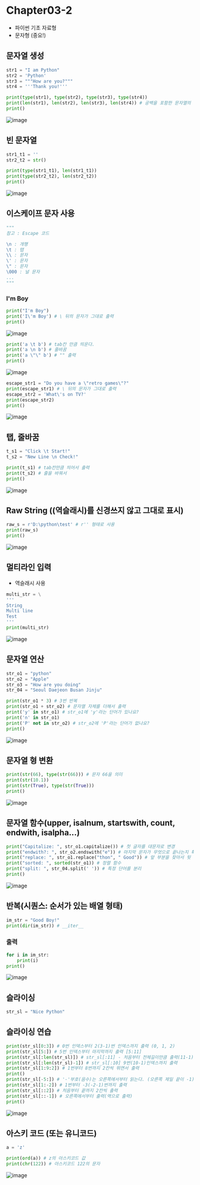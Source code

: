 # Chapter03-2

- 파이썬 기초 자료형
- 문자형 (중요!)

## 문자열 생성

```python
str1 = "I am Python"
str2 = 'Python'
str3 = """How are you?"""
str4 = '''Thank you!'''

print(type(str1), type(str2), type(str3), type(str4))
print(len(str1), len(str2), len(str3), len(str4)) # 공백을 포함한 문자열의 길이
print()
```
![image](https://user-images.githubusercontent.com/121333241/210562688-d6ae16c3-d13f-40c2-9376-5b4f47e151fb.png)

## 빈 문자열

```python
str1_t1 = ''
str2_t2 = str()

print(type(str1_t1), len(str1_t1))
print(type(str2_t2), len(str2_t2))
print()
```
![image](https://user-images.githubusercontent.com/121333241/210562730-f57e6cac-046c-45f7-89a2-c04e45214002.png)

## 이스케이프 문자 사용

```python
"""
참고 : Escape 코드

\n : 개행
\t : 탭
\\ : 문자
\' : 문자
\" : 문자
\000 : 널 문자
...
"""
```

### I'm Boy

```python
print("I'm Boy")
print('I\'m Boy') # \ 뒤의 문자가 그대로 출력
print()
```

![image](https://user-images.githubusercontent.com/121333241/210562973-7bf7d783-4cb5-450a-ba9b-76675e3f83bc.png)

```python
print('a \t b') # tab칸 만큼 띄운다.
print('a \n b') # 줄바꿈
print('a \"\" b') # "" 출력
print()
```

![image](https://user-images.githubusercontent.com/121333241/210563268-54fa5a64-9449-40e0-87c8-8b50af1ed2c6.png)

```python
escape_str1 = "Do you have a \"retro games\"?" 
print(escape_str1) # \ 뒤의 문자가 그대로 출력
escape_str2 = 'What\'s on TV?'
print(escape_str2)
print()
```

![image](https://user-images.githubusercontent.com/121333241/210563309-b584b93f-77cf-4d4a-9718-4560de7ba117.png)

## 탭, 줄바꿈

```python
t_s1 = "Click \t Start!" 
t_s2 = "New Line \n Check!"

print(t_s1) # tab칸만큼 띄어서 출력
print(t_s2) # 줄을 바꿔서 
print()
```

![image](https://user-images.githubusercontent.com/121333241/210563364-307e344d-a4af-4989-9efa-c77e6227e8d5.png)

## Raw String (\(역슬래시)를 신경쓰지 않고 그대로 표시)

```python
raw_s = r'D:\python\test' # r'' 형태로 사용
print(raw_s)
print()
```

![image](https://user-images.githubusercontent.com/121333241/210563451-5bc5161c-1472-4fc4-a515-8ef1f3261d7e.png)

## 멀티라인 입력

- 역슬래시 사용

```python
multi_str = \
'''
String
Multi line
Test
'''
print(multi_str)
```

![image](https://user-images.githubusercontent.com/121333241/210563497-2b2d9d62-baa2-43d3-97b5-04442e001c2b.png)

## 문자열 연산

```python
str_o1 = "python"
str_o2 = "Apple"
str_o3 = "How are you doing"
str_04 = "Seoul Daejeon Busan Jinju"

print(str_o1 * 3) # 3번 반복
print(str_o1 + str_o2) # 문자열 자체를 더해서 출력
print('y' in str_o1) # str_o1에 'y'라는 단어가 있나요?
print('n' in str_o1)
print('P' not in str_o2) # str_o2에 'P'라는 단어가 없나요?
print()
```

![image](https://user-images.githubusercontent.com/121333241/210563543-4a838b64-3f88-402e-9ec3-df11284d8227.png)

## 문자열 형 변환

```python
print(str(66), type(str(66))) # 문자 66을 의미
print(str(10.1))
print(str(True), type(str(True)))
print()
```

![image](https://user-images.githubusercontent.com/121333241/210563605-5a556fcd-29d2-4e45-a21a-8c48f3f01dd7.png)

## 문자열 함수(upper, isalnum, startswith, count, endwith, isalpha...)

```python
print("Capitalize: ", str_o1.capitalize()) # 첫 글자를 대문자로 변경
print("endwith?: ", str_o2.endswith("e")) # 마지막 문자가 무엇으로 끝나는지 확인
print("replace: ", str_o1.replace("thon", " Good")) # 앞 부분을 찾아서 뒷 부분으로 바꾼다.
print("sorted: ", sorted(str_o1)) # 정렬 함수
print("split: ", str_04.split(' ')) # 특정 단어를 분리
print()
```

![image](https://user-images.githubusercontent.com/121333241/210563668-b08eb659-3f5a-4d24-84bd-bdc9615a95d7.png)

## 반복(시퀀스: 순서가 있는 배열 형태)

```python
im_str = "Good Boy!"
print(dir(im_str)) # __iter__
```

### 출력

```python
for i in im_str:
    print(i)
print()
```

![image](https://user-images.githubusercontent.com/121333241/210563798-514efa47-3e14-4d4b-b847-86bf1ab749cd.png)
    
## 슬라이싱    

```python
str_sl = "Nice Python"
```

## 슬라이싱 연습

```python
print(str_sl[0:3]) # 0번 인덱스부터 2(3-1)번 인덱스까지 출력 (0, 1, 2)
print(str_sl[5:]) # 5번 인덱스부터 마지막까지 출력 [5:11]
print(str_sl[:len(str_sl)]) # str_sl[:11] - 처음부터 전체길이만큼 출력(11-1)
print(str_sl[:len(str_sl)-1]) # str_sl[:10] 9번(10-1)인덱스까지 출력
print(str_sl[1:9:2]) # 1번부터 8번까지 2칸씩 뛰면서 출력
print()
print(str_sl[-5:]) # '-'부호(음수)는 오른쪽에서부터 읽는다. (오른쪽 제일 끝이 -1)
print(str_sl[1:-2]) # 1번부터 -3(-2-1)번까지 출력 
print(str_sl[::2]) # 처음부터 끝까지 2칸씩 출력
print(str_sl[::-1]) # 오른쪽에서부터 출력(역으로 출력)
print()
```

![image](https://user-images.githubusercontent.com/121333241/210563886-c34f536c-725b-4f20-9c8a-e905c3a383be.png)

## 아스키 코드 (또는 유니코드)

```python
a = 'z'

print(ord(a)) # z의 아스키코드 값
print(chr(122)) # 아스키코드 122의 문자
```

![image](https://user-images.githubusercontent.com/121333241/210563939-d9952d31-9037-414e-96dc-f642b66de2fe.png)
